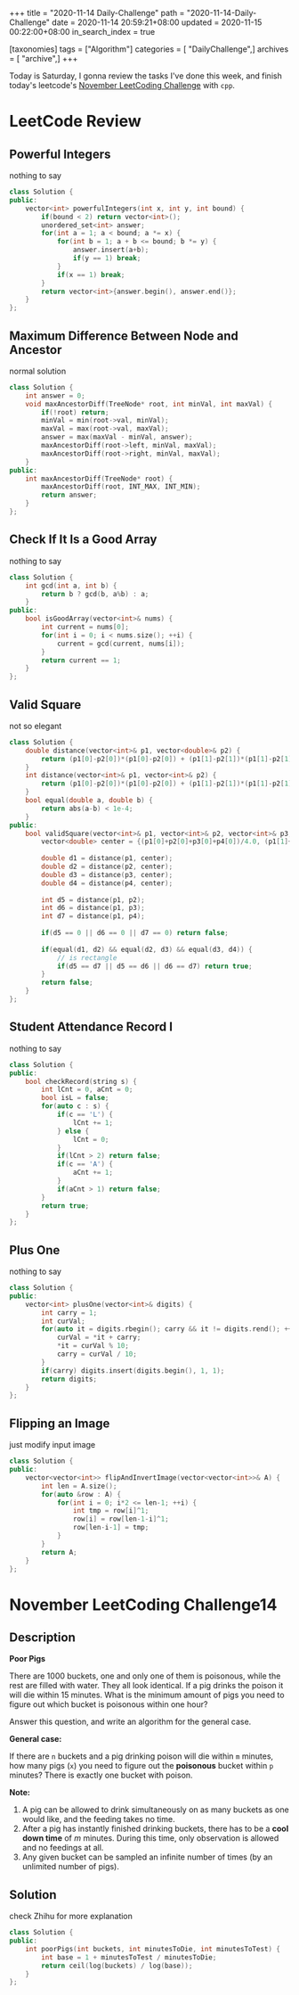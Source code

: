 +++
title = "2020-11-14 Daily-Challenge"
path = "2020-11-14-Daily-Challenge"
date = 2020-11-14 20:59:21+08:00
updated = 2020-11-15 00:22:00+08:00
in_search_index = true

[taxonomies]
tags = ["Algorithm"]
categories = [ "DailyChallenge",]
archives = [ "archive",]
+++

Today is Saturday, I gonna review the tasks I've done this week, and finish today's leetcode's [November LeetCoding Challenge](https://leetcode.com/explore/challenge/card/november-leetcoding-challenge/565/week-2-november-8th-november-14th/3530/) with `cpp`.

<!-- more -->

# LeetCode Review

## Powerful Integers

nothing to say

``` cpp
class Solution {
public:
    vector<int> powerfulIntegers(int x, int y, int bound) {
        if(bound < 2) return vector<int>();
        unordered_set<int> answer;
        for(int a = 1; a < bound; a *= x) {
            for(int b = 1; a + b <= bound; b *= y) {
                answer.insert(a+b);
                if(y == 1) break;
            }
            if(x == 1) break;
        }
        return vector<int>{answer.begin(), answer.end()};
    }
};
```

## Maximum Difference Between Node and Ancestor

normal solution

``` cpp
class Solution {
    int answer = 0;
    void maxAncestorDiff(TreeNode* root, int minVal, int maxVal) {
        if(!root) return;
        minVal = min(root->val, minVal);
        maxVal = max(root->val, maxVal);
        answer = max(maxVal - minVal, answer);
        maxAncestorDiff(root->left, minVal, maxVal);
        maxAncestorDiff(root->right, minVal, maxVal);
    }
public:
    int maxAncestorDiff(TreeNode* root) {
        maxAncestorDiff(root, INT_MAX, INT_MIN);
        return answer;
    }
};
```

## Check If It Is a Good Array

nothing to say

``` cpp
class Solution {
    int gcd(int a, int b) {
        return b ? gcd(b, a%b) : a;
    }
public:
    bool isGoodArray(vector<int>& nums) {
        int current = nums[0];
        for(int i = 0; i < nums.size(); ++i) {
            current = gcd(current, nums[i]);
        }
        return current == 1;
    }
};
```

## Valid Square

not so elegant

``` cpp
class Solution {
    double distance(vector<int>& p1, vector<double>& p2) {
        return (p1[0]-p2[0])*(p1[0]-p2[0]) + (p1[1]-p2[1])*(p1[1]-p2[1]);
    }
    int distance(vector<int>& p1, vector<int>& p2) {
        return (p1[0]-p2[0])*(p1[0]-p2[0]) + (p1[1]-p2[1])*(p1[1]-p2[1]);
    }
    bool equal(double a, double b) {
        return abs(a-b) < 1e-4;
    }
public:
    bool validSquare(vector<int>& p1, vector<int>& p2, vector<int>& p3, vector<int>& p4) {
        vector<double> center = {(p1[0]+p2[0]+p3[0]+p4[0])/4.0, (p1[1]+p2[1]+p3[1]+p4[1])/4.0};
        
        double d1 = distance(p1, center);
        double d2 = distance(p2, center);
        double d3 = distance(p3, center);
        double d4 = distance(p4, center);
        
        int d5 = distance(p1, p2);
        int d6 = distance(p1, p3);
        int d7 = distance(p1, p4);
        
        if(d5 == 0 || d6 == 0 || d7 == 0) return false;
        
        if(equal(d1, d2) && equal(d2, d3) && equal(d3, d4)) {
            // is rectangle
            if(d5 == d7 || d5 == d6 || d6 == d7) return true;
        }
        return false;
    }
};
```

## Student Attendance Record I

nothing to say

``` cpp
class Solution {
public:
    bool checkRecord(string s) {
        int lCnt = 0, aCnt = 0;
        bool isL = false;
        for(auto c : s) {
            if(c == 'L') {
                lCnt += 1;
            } else {
                lCnt = 0;
            }
            if(lCnt > 2) return false;
            if(c == 'A') {
                aCnt += 1;
            }
            if(aCnt > 1) return false;
        }
        return true;
    }
};
```

## Plus One

nothing to say

``` cpp
class Solution {
public:
    vector<int> plusOne(vector<int>& digits) {
        int carry = 1;
        int curVal;
        for(auto it = digits.rbegin(); carry && it != digits.rend(); ++it) {
            curVal = *it + carry;
            *it = curVal % 10;
            carry = curVal / 10;
        }
        if(carry) digits.insert(digits.begin(), 1, 1);
        return digits;
    }
};
```

## Flipping an Image

just modify input image

``` cpp
class Solution {
public:
    vector<vector<int>> flipAndInvertImage(vector<vector<int>>& A) {
        int len = A.size();
        for(auto &row : A) {
            for(int i = 0; i*2 <= len-1; ++i) {
                int tmp = row[i]^1;
                row[i] = row[len-1-i]^1;
                row[len-i-1] = tmp;
            }
        }
        return A;
    }
};
```

# November LeetCoding Challenge14

## Description

**Poor Pigs**

There are 1000 buckets, one and only one of them is poisonous, while the rest are filled with water. They all look identical. If a pig drinks the poison it will die within 15 minutes. What is the minimum amount of pigs you need to figure out which bucket is poisonous within one hour?

Answer this question, and write an algorithm for the general case.

**General case:**

If there are `n` buckets and a pig drinking poison will die within `m` minutes, how many pigs (`x`) you need to figure out the **poisonous** bucket within `p` minutes? There is exactly one bucket with poison.

**Note:**

1. A pig can be allowed to drink simultaneously on as many buckets as one would like, and the feeding takes no time.
2. After a pig has instantly finished drinking buckets, there has to be a **cool down time** of *m* minutes. During this time, only observation is allowed and no feedings at all.
3. Any given bucket can be sampled an infinite number of times (by an unlimited number of pigs).

## Solution

check Zhihu for more explanation

``` cpp
class Solution {
public:
    int poorPigs(int buckets, int minutesToDie, int minutesToTest) {
        int base = 1 + minutesToTest / minutesToDie;
        return ceil(log(buckets) / log(base));
    }
};
```
